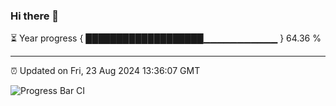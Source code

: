 ### Hi there 👋

⏳ Year progress { ███████████████████▁▁▁▁▁▁▁▁▁▁▁ } 64.36 %

---

⏰ Updated on Fri, 23 Aug 2024 13:36:07 GMT

![Progress Bar CI](https://github.com/IshwaranRudhara/GIT-ACTION/workflows/Progress%20Bar%20CI/badge.svg)
